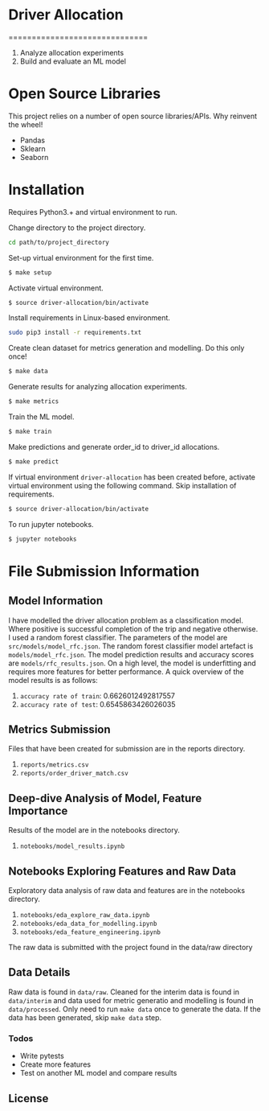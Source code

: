 # Driver Allocation
==============================

  1. Analyze allocation experiments
  2. Build and evaluate an ML model

# Open Source Libraries

This project relies on a number of open source libraries/APIs. Why reinvent the wheel!

* Pandas
* Sklearn
* Seaborn

# Installation

Requires Python3.+ and virtual environment to run.

Change directory to the project directory.

```sh
cd path/to/project_directory
```
Set-up virtual environment for the first time.

```sh
$ make setup
```
Activate virtual environment.

```sh
$ source driver-allocation/bin/activate
```
Install requirements in Linux-based environment.

```sh
sudo pip3 install -r requirements.txt
```
Create clean dataset for metrics generation and modelling. Do this only once! 

```sh
$ make data
```
Generate results for analyzing allocation experiments.

```sh
$ make metrics
```
Train the ML model.

```sh
$ make train
```
Make predictions and generate order_id to driver_id allocations.

```sh
$ make predict
```
If virtual environment `driver-allocation` has been created before, activate virtual environment using the following command. Skip installation of requirements.

```sh
$ source driver-allocation/bin/activate
```
To run jupyter notebooks. 

```sh
$ jupyter notebooks
```

# File Submission Information
Model Information
---
I have modelled the driver allocation problem as a classification model. Where positive is successful completion of the trip and negative otherwise. I used a random forest classifier. The parameters of the model are `src/models/model_rfc.json`. The random forest classifier model artefact is `models/model_rfc.json`. The model prediction results and accuracy scores are `models/rfc_results.json`. On a high level, the model is underfitting and requires more features for better performance. A quick overview of the model results is as follows:

1. `accuracy rate of train`: 0.6626012492817557
2. `accuracy rate of test`: 0.6545863426026035

Metrics Submission
---
Files that have been created for submission are in the reports directory.
1. `reports/metrics.csv`
2. `reports/order_driver_match.csv`

Deep-dive Analysis of Model, Feature Importance
---
Results of the model are in the notebooks directory.
1. `notebooks/model_results.ipynb`

Notebooks Exploring Features and Raw Data
---
Exploratory data analysis of raw data and features are in the notebooks directory.
1. `notebooks/eda_explore_raw_data.ipynb`
2. `notebooks/eda_data_for_modelling.ipynb`
3. `notebooks/eda_feature_engineering.ipynb`

The raw data is submitted with the project found in the data/raw directory

Data Details
---
Raw data is found in `data/raw`. Cleaned for the interim data is found in `data/interim` and data used for metric generatio and modelling is found in `data/processed`. Only need to run `make data` once to generate the data. If the data has been generated, skip `make data` step.


### Todos

 - Write pytests
 - Create more features
 - Test on another ML model and compare results

License
----
